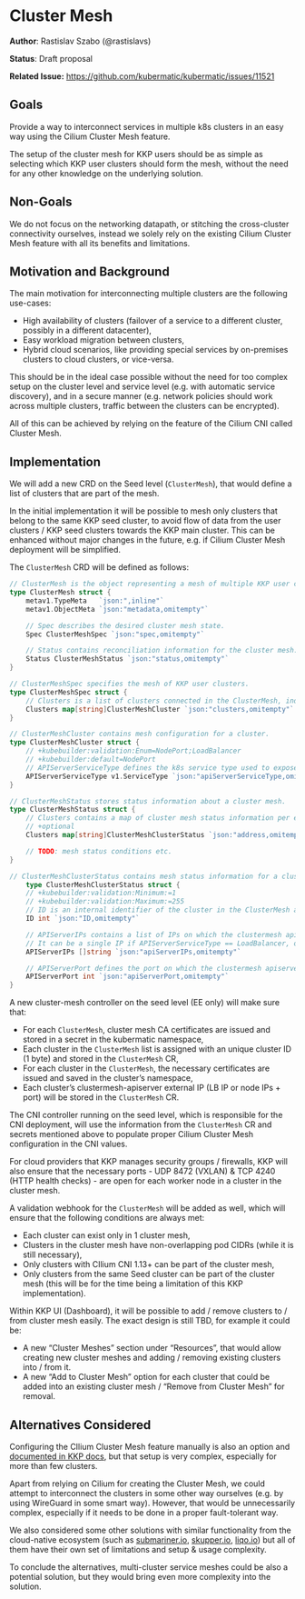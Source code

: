 # Cluster Mesh

**Author**: Rastislav Szabo (@rastislavs)

**Status**: Draft proposal

**Related Issue:** https://github.com/kubermatic/kubermatic/issues/11521

## Goals
Provide a way to interconnect services in multiple k8s clusters in an easy way using the Cilium Cluster Mesh feature.

The setup of the cluster mesh for KKP users should be as simple as selecting which KKP user clusters should form the mesh, without the need for any other knowledge on the underlying solution.

## Non-Goals
We do not focus on the networking datapath, or stitching the cross-cluster connectivity ourselves, instead we solely rely on the existing Cilium Cluster Mesh feature with all its benefits and limitations.

## Motivation and Background

The main motivation for interconnecting multiple clusters are the following use-cases:

- High availability of clusters (failover of a service to a different cluster, possibly in a different datacenter),
- Easy workload migration between clusters,
- Hybrid cloud scenarios, like providing special services by on-premises clusters to cloud clusters, or vice-versa.

This should be in the ideal case possible without the need for too complex setup on the cluster level and service level (e.g. with automatic service discovery), and in a secure manner (e.g. network policies should work across multiple clusters, traffic between the clusters can be encrypted).

All of this can be achieved by relying on the feature of the Cilium CNI called Cluster Mesh.

## Implementation

We will add a new CRD on the Seed level (`ClusterMesh`), that would define a list of clusters that are part of the mesh.

In the initial implementation it will be possible to mesh only clusters that belong to the same KKP seed cluster, to avoid flow of data from the user clusters / KKP seed clusters towards the KKP main cluster. This can be enhanced without major changes in the future, e.g. if Cilium Cluster Mesh deployment will be simplified.

The `ClusterMesh` CRD will be defined as follows:

```go
// ClusterMesh is the object representing a mesh of multiple KKP user clusters.
type ClusterMesh struct {
    metav1.TypeMeta   `json:",inline"`
    metav1.ObjectMeta `json:"metadata,omitempty"`

    // Spec describes the desired cluster mesh state.
    Spec ClusterMeshSpec `json:"spec,omitempty"`

    // Status contains reconciliation information for the cluster mesh.
    Status ClusterMeshStatus `json:"status,omitempty"`
}

// ClusterMeshSpec specifies the mesh of KKP user clusters.
type ClusterMeshSpec struct {
    // Clusters is a list of clusters connected in the ClusterMesh, indexed by the KKP cluster name.s
    Clusters map[string]ClusterMeshCluster `json:"clusters,omitempty"`
}

// ClusterMeshCluster contains mesh configuration for a cluster.
type ClusterMeshCluster struct {
    // +kubebuilder:validation:Enum=NodePort;LoadBalancer
    // +kubebuilder:default=NodePort
    // APIServerServiceType defines the k8s service type used to expose the clustermesh apiserver the other clusters.
    APIServerServiceType v1.ServiceType `json:"apiServerServiceType,omitempty"`
}

// ClusterMeshStatus stores status information about a cluster mesh.
type ClusterMeshStatus struct {
    // Clusters contains a map of cluster mesh status information per each cluster, indexed by the KKP cluster name.
    // +optional
    Clusters map[string]ClusterMeshClusterStatus `json:"address,omitempty"`

    // TODO: mesh status conditions etc.
}

// ClusterMeshClusterStatus contains mesh status information for a cluster.
    type ClusterMeshClusterStatus struct {
    // +kubebuilder:validation:Minimum:=1
    // +kubebuilder:validation:Maximum:=255
    // ID is an internal identifier of the cluster in the ClusterMesh as it was assigned by the KKP controller.
    ID int `json:"ID,omitempty"`

    // APIServerIPs contains a list of IPs on which the clustermesh apiserver of this cluster is exposed to the other clusters.
    // It can be a single IP if APIServerServiceType == LoadBalancer, or multiple IPs if APIServerServiceType == NodePort.
    APIServerIPs []string `json:"apiServerIPs,omitempty"`

    // APIServerPort defines the port on which the clustermesh apiserver of this cluster is exposed to the other clusters.
    APIServerPort int `json:"apiServerPort,omitempty"`
}
```

A new cluster-mesh controller on the seed level  (EE only) will make sure that:

- For each `ClusterMesh`, cluster mesh CA certificates are issued and stored in a secret in the kubermatic namespace,
- Each cluster in the `ClusterMesh` list is assigned with an unique cluster ID (1 byte) and stored in the `ClusterMesh` CR,
- For each cluster in the `ClusterMesh`, the necessary certificates are issued and saved in the cluster’s namespace,
- Each cluster’s clustermesh-apiserver external IP (LB IP or node IPs + port) will be stored in the `ClusterMesh` CR.

The CNI controller running on the seed level, which is responsible for the CNI deployment, will use the information from the `ClusterMesh` CR and secrets mentioned above to populate proper Cilium Cluster Mesh configuration in the CNI values.

For cloud providers that KKP manages security groups / firewalls, KKP will also ensure that the necessary ports - UDP 8472 (VXLAN) & TCP 4240 (HTTP health checks) - are open for each worker node in a cluster in the cluster mesh.

A validation webhook for the `ClusterMesh` will be added as well, which will ensure that the following conditions are always met:

- Each cluster can exist only in 1 cluster mesh,
- Clusters in the cluster mesh have non-overlapping pod CIDRs (while it is still necessary),
- Only clusters with CIlium CNI 1.13+ can be part of the cluster mesh,
- Only clusters from the same Seed cluster can be part of the cluster mesh (this will be for the time being a limitation of this KKP implementation).

Within KKP UI (Dashboard), it will be possible to add / remove clusters to / from cluster mesh easily. The exact design is still TBD, for example it could be:

- A new “Cluster Meshes” section under “Resources”, that would allow creating new cluster meshes and adding / removing existing clusters into / from it.
- A new “Add to Cluster Mesh” option for each cluster that could be added into an existing cluster mesh / “Remove from Cluster Mesh” for removal. 

## Alternatives Considered

Configuring the CIlium Cluster Mesh feature manually is also an option and [documented in KKP docs](https://docs.kubermatic.com/kubermatic/v2.22/tutorials-howtos/networking/cilium-cluster-mesh/), but that setup is very complex, especially for more than few clusters.

Apart from relying on Cilium for creating the Cluster Mesh, we could attempt to interconnect the clusters in some other way ourselves (e.g. by using WireGuard in some smart way). However, that would be unnecessarily complex, especially if it needs to be done in a proper fault-tolerant way.

We also considered some other solutions with similar functionality from the cloud-native ecosystem (such as [submariner.io](submariner.io), [skupper.io](skupper.io), [liqo.io](liqo.io)) but all of them have their own set of limitations and setup & usage complexity.

To conclude the alternatives, multi-cluster service meshes could be also a potential solution, but they would bring even more complexity into the solution.
